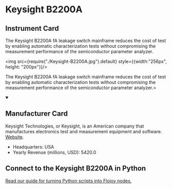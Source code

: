
# Keysight B2200A

## Instrument Card

<div className="flex">

<div>

The Keysight B2200A fA leakage switch mainframe reduces the cost of test by enabling automatic characterization tests without compromising the measurement performance of the semiconductor parameter analyzer.

</div>

<img src={require("./Keysight-B2200A.jpg").default} style={{width:"256px", height: "200px"}}/>

</div>

The Keysight B2200A fA leakage switch mainframe reduces the cost of test by enabling automatic characterization tests without compromising the measurement performance of the semiconductor parameter analyzer.>

<details open>
<summary><h2>Manufacturer Card</h2></summary>

Keysight Technologies, or Keysight, is an American company that manufactures electronics test and measurement equipment and software. <a href="https://www.keysight.com/us/en/home.html">Website</a>.

<ul>
  <li>Headquarters: USA</li>
  <li>Yearly Revenue (millions, USD): 5420.0</li>
</ul>
</details>

## Connect to the Keysight B2200A in Python

[Read our guide for turning Python scripts into Flojoy nodes.](https://docs.flojoy.ai/custom-nodes/creating-custom-node/)


